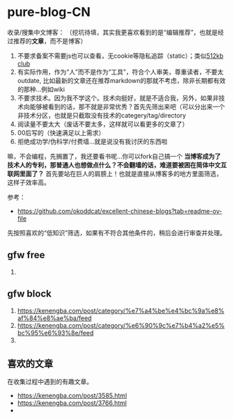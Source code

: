 # pure-blog-CN
收录/搜集中文博客：
（挖坑待填，其实我更喜欢看到的是“编辑推荐”，也就是经过推荐的**文章**，而不是博客）

1. 不要求备案不需要js也可以查看，无cookie等隐私追踪（static）；类似[512kb club](https://github.com/kevquirk/512kb.club)
2. 有实际作用，作为“人”而不是作为“工具”，符合个人审美，尊重读者，不要太outdate, 比如最新的文章还在推荐markdown的那就不考虑，除非长期都有效的那种…例如wiki
3. 不要求技术。因为我不学这个。技术向挺好，就是不适合我，另外，如果非技术向能够被看到的话，那不就是非常优秀？首先先筛出来吧（可以分出来一个非技术分区，也就是只截取没有技术的categery/tag/directory
4. 阅读量不要太大（废话不要太多，这样就可以看更多的文章了）
5. 00后写的（快速满足以上需求）
6. 拒绝成功学/伪科学/付费墙...就是说没有我讨厌的东西啦

嘛，不会编程，先搁置了，我还要看书呢…你可以fork自己搞一个
**当博客成为了技术人的专利，那普通人也想做点什么？不会翻墙的话，难道要被困在简体中文互联网里面了？**
首先要站在巨人的肩膀上！也就是直接从博客多的地方里面筛选，这样子效率高。

参考：
- https://github.com/okoddcat/excellent-chinese-blogs?tab=readme-ov-file

先按照喜欢的“低知识”筛选，如果有不符合其他条件的，稍后会进行审查并处理。

## gfw free
1. 

## gfw block
1. https://kenengba.com/post/category/%e7%a4%be%e4%bc%9a%e8%af%84%e8%ae%ba/feed
2. https://kenengba.com/post/category/%e6%90%9c%e7%b4%a2%e5%bc%95%e6%93%8e/feed
3. 

## 喜欢的文章
在收集过程中遇到的有趣文章。

- https://kenengba.com/post/3585.html
- https://kenengba.com/post/3766.html
- 
